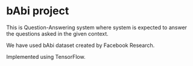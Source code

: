 # bAbi project 

This is Question-Answering system where system is expected 
to answer the questions asked in the given context. 

We have used bAbi dataset created by Facebook Research.

Implemented using TensorFlow. 